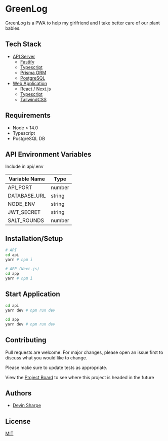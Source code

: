 # GreenLog

GreenLog is a PWA to help my girlfriend and I take better care of our plant babies.

## Tech Stack
- [API Server](/api/)
  - [Fastify](https://www.fastify.io/)
  - [Typescript](https://www.typescriptlang.org/)
  - [Prisma ORM](https://www.prisma.io/)
  - [PostgreSQL](https://www.postgresql.org/)
- [Web Application](/app/)
  - [React](https://reactjs.org/) / [Next.js](https://nextjs.org/)
  - [Typescript](https://www.typescriptlang.org/)
  - [TailwindCSS](https://tailwindcss.com/)

## Requirements
- Node > 14.0
- Typescript
- PostgreSQL DB

## API Environment Variables
Include in api/.env

| Variable Name | Type   |
|---------------|--------|
| API_PORT      | number |
| DATABASE_URL  | string |
| NODE_ENV      | string |
| JWT_SECRET    | string |
| SALT_ROUNDS   | number |

## Installation/Setup
```bash
# API
cd api
yarn # npm i

# APP (Next.js)
cd app
yarn # npm i
```

## Start Application
```bash
cd api
yarn dev # npm run dev

cd app
yarn dev # npm run dev
```

## Contributing
Pull requests are welcome. For major changes, please open an issue first to discuss what you would like to change.

Please make sure to update tests as appropriate.

View the [Project Board](https://github.com/users/devinsharpe/projects/2) to see where this project is headed in the future

## Authors
- [Devin Sharpe](https://github.com/devinsharpe)

## License
[MIT](https://choosealicense.com/licenses/mit/)